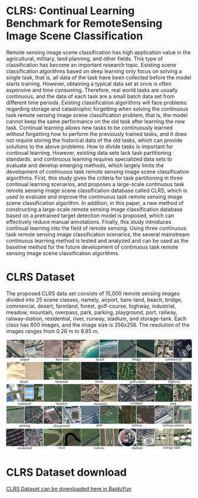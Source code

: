 # CLRS: Continual Learning Benchmark for RemoteSensing Image Scene Classification

Remote sensing image scene classification has high application value in the agricultural, military, land planning, and other fields. This type of classification has become an important research topic. Existing scene classification algorithms based on deep learning only focus on solving a single task, that is, all data of the task have been collected before the model starts training. However, obtaining a typical data set at once is often expensive and time consuming. Therefore, real world tasks are usually continuous, and the data of each task are a small batch data set from different time periods. Existing classification algorithms will face problems regarding storage and catastrophic forgetting when solving the continuous task remote sensing image scene classification problem, that is, the model cannot keep the same performance on the old task after learning the new task. Continual learning allows new tasks to be continuously learned without forgetting how to perform the previously trained tasks, and it does not require storing the historical data of the old tasks, which can provide solutions to the above problems. How to divide tasks is important for continual learning. However, existing data sets lack task partitioning standards, and continuous learning requires specialized data sets to evaluate and develop emerging methods, which largely limits the development of continuous task remote sensing image scene classification algorithms. First, this study gives the criteria for task partitioning in three continual learning scenarios, and proposes a large-scale continuous task remote sensing image scene classification database called CLRS, which is used to evaluate and improve the continuous task remote sensing image scene classification algorithm. In addition, in this paper, a new method of constructing a large-scale remote sensing image classification database based on a pretrained target detection model is proposed, which can effectively reduce manual annotations. Finally, this study introduces continual learning into the field of remote sensing. Using three continuous task remote sensing image classification scenarios, the several mainstream continuous learning method is tested and analyzed and can be used as the baseline method for the future development of continuous task remote sensing image scene classification algorithms.


# CLRS Dataset
The proposed CLRS data set consists of 15,000 remote sensing images divided into 25 scene classes, namely, airport, bare-land, beach, bridge, commercial, desert, farmland, forest, golf-course, highway, industrial, meadow, mountain, overpass, park, parking, playground, port, railway, railway-station, residential, river, runway, stadium, and storage-tank. Each class has 600 images, and the image size is 256x256. The resolution of the images ranges from 0.26 m to 8.85 m. <br> 
<div align=center><img src="https://github.com/jh101024/Python/blob/master/CLRS-samples.png"/></div>


# CLRS Dataset download
[CLRS Dataset can be downloaded here in BaiduYun](https://pan.baidu.com/s/1NkkaJxPtewW5fQMk8yCAQw)
